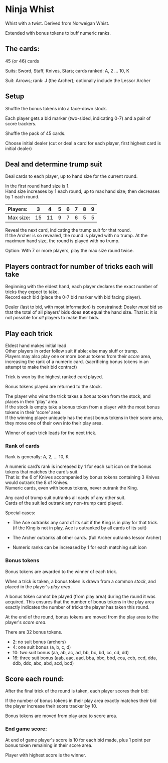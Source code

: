 # Ninja Whist

Whist with a twist. Derived from Norweigan Whist.

Extended with bonus tokens to buff numeric ranks.

## The cards:

45 (or 46) cards

Suits: Sword, Staff, Knives, Stars; cards ranked: A, 2 ... 10, K

Suit: Arrows; rank: J (the Archer); optionally include the Lessor Archer

## Setup

Shuffle the bonus tokens into a face-down stock.

Each player gets a bid marker (two-sided, indicating 0-7) and a pair of score trackers.

Shuffle the pack of 45 cards.

Choose initial dealer (cut or deal a card for each player, first highest card is initial dealer)

## Deal and determine trump suit

Deal cards to each player, up to hand size for the current round.

In the first round hand size is 1.  
Hand size increases by 1 each round, up to max hand size; then decreases by 1 each round.

| Players:  | 3 | 4 | 5 | 6 | 7 | 8 | 9 |
|:--        |:-:|:-:|:-:|:-:|:-:|:-:|:-:|
| Max size: |15 |11 | 9 | 7 | 6 | 5 | 5 |

Reveal the next card, indicating the trump suit for that round.  
If the Archer is so revealed, the round is played with no trump.
At the maximum hand size, the round is played with no trump.  

Option: With 7 or more players, play the max size round twice.

## Players contract for number of tricks each will take
Beginning with the eldest hand, each player declares the exact number of tricks they expect to take.  
Record each bid (place the 0-7 bid marker with bid facing player).  

Dealer (last to bid, with most information) is constrained:
Dealer *must* bid so that the total of all players’ bids does **not** equal the hand size.
That is: it is not possible for *all* players to make their bids.

## Play each trick
Eldest hand makes initial lead.  
Other players in order follow suit if able; else may sluff or trump.  
Players may also play one or more bonus tokens from their *score* area, increasing the rank of a numeric card.
(sacrificing bonus tokens in an attempt to make their bid contract)

Trick is won by the highest ranked card played. 

Bonus tokens played are returned to the stock.

The player who wins the trick takes a *bonus* token from the stock, and places in their 'play' area.  
If the stock is empty take a bonus token from a player with the most bonus tokens in their 'score' area.  
If the winning player uniquely has the most bonus tokens in their score area, they move one of their own into their play area.

Winner of each trick leads for the next trick.

### Rank of cards
Rank is generally: A, 2, … 10, K 

A numeric card’s rank is increased by 1 for each suit icon on the bonus tokens that matches the card’s suit.  
That is: the 6 of Knives accompanied by bonus tokens containing 3 Knives would outrank the 8 of Knives.  
Numeric cards, even with bonus tokens, never outrank the King.  

Any card of trump suit outranks all cards of any other suit.  
Cards of the suit led outrank any non-trump card played.  

Special cases:  
* The Ace outranks any card of its suit if the King is in play for that trick.  
(if the King is not in play, Ace is outranked by all cards of its suit)  

* The Archer outranks all other cards. (full Archer outranks lessor Archer)  

* Numeric ranks can be increased by 1 for each matching suit icon   

### Bonus tokens

Bonus tokens are awarded to the winner of each trick.

When a trick is taken, a bonus token is drawn from a common *stock*, and placed in the player's *play area*.

A bonus token cannot be played (from play area) during the round it was acquired. This ensures that the number of bonus tokens in the play area exactly indicates the number of tricks the player has taken this round.

At the end of the round, bonus tokens are moved from the play area to the player's *score area*.

There are 32 bonus tokens.
- 2: no suit bonus (archers)
- 4: one suit bonus (a, b, c, d)
- 10: two suit bonus (aa, ab, ac, ad, bb, bc, bd, cc, cd, dd)
- 16: three suit bonus (aab, aac, aad, bba, bbc, bbd, cca, ccb, ccd, dda, ddb, ddc, abc, abd, acd, bcd)

## Score each round:
After the final trick of the round is taken, each player scores their bid:

If the number of bonus tokens in their play area exactly matches their bid
the player increase their score tracker by 10.

Bonus tokens are moved from play area to score area.  

### End game score:
At end of game player's score is 10 for each bid made, plus 1 point per bonus token remaining in their score area.

Player with highest score is the winner.
